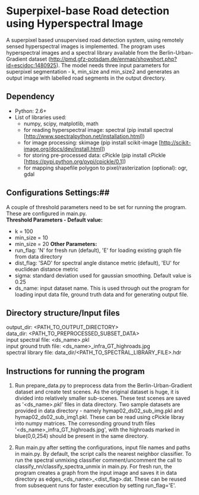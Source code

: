 # Superpixel-base Road detection using Hyperspectral Image #
A superpixel based unsupervised road detection system, using remotely sensed hyperspectral images is implemented. The program uses hyperspectral images and a spectral library available from the Berlin-Urban-Gradient dataset (http://pmd.gfz-potsdam.de/enmap/showshort.php?id=escidoc:1480925). The model needs three input parameters for superpixel segmentation - k, min_size and min_size2 and generates an output image with labelled road segments in the output directory.

## Dependency ##
* Python: 2.6+  
* List of libraries used:
  * numpy, scipy, matplotlib, math
  * for reading hyperspectral image: spectral (pip install spectral [http://www.spectralpython.net/installation.html])
  * for image processing: skimage (pip install scikit-image [http://scikit-image.org/docs/dev/install.html])
  * for storing pre-processed data: cPickle (pip install cPickle [https://pypi.python.org/pypi/cpickle/0.1])  
  * for mapping shapefile polygon to pixel/rasterization (optional): ogr, gdal

## Configurations Settings:##
A couple of threshold parameters need to be set for running the program. These are configured in main.py.  
**Threshold Parameters - Default value:**  
* k = 100
* min_size = 10
* min_size = 20
**Other Parameters:** 
* run_flag: 'N' for fresh run (default), 'E' for loading existing graph file from data directory
* dist_flag: 'SAD' for spectral angle distance metric (default), 'EU' for euclidean distance metric
* sigma: standard deviation used for gaussian smoothing. Default value is 0.25
* ds_name: input dataset name. This is used through out the program for loading input data file, ground truth data and for generating output file.

## Directory structure/Input files ##
output_dir: \<PATH_TO_OUTPUT_DIRECTORY\>  
data_dir: \<PATH_TO_PREPROCESSED_SUBSET_DATA\>  
input spectral file: \<ds_name\>.pkl   
input ground truth file: \<ds_name\>_infra_GT_highroads.jpg    
spectral library file: data_dir/\<PATH_TO_SPECTRAL_LIBRARY_FILE\>.hdr  

## Instructions for running the program ## 
1. Run prepare_data.py to preprocess data from the Berlin-Urban-Gradient dataset and create test scenes. As the original dataset is huge, it is divided into relatively smaller sub-scenes. These test scenes are saved as '\<ds_name\>.pkl' files in data directory. Two sample datasets are provided in data directory - namely hymap02_ds02_sub_img.pkl and hymap02_ds02_sub_img1.pkl. These can be read using cPickle libray into numpy matrices. The corresonding ground truth files '\<ds_name\>_infra_GT_highroads.jpg', with the highroads marked in blue(0,0,254) should be present in the same directory. 

2. Run main.py after setting the configurations, input file names and paths in main.py. By default, the script calls the nearest neighbor classifier. To run the spectral unmixing classifier comment/uncomment the call to classify_nn/classify_spectra_unmix in main.py. For fresh run, the program creates a graph from the input image and saves it in data directory as edges_\<ds_name\>_\<dist_flag\>.dat. These can be reused from subsequent runs for faster execution by setting run_flag='E'.


 




